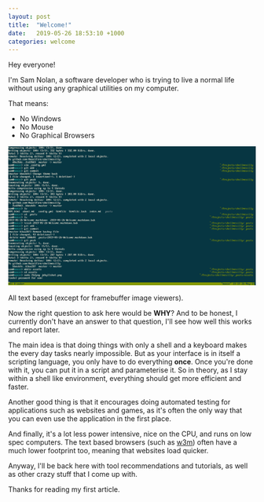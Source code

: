 ```yaml
---
layout: post
title:  "Welcome!"
date:   2019-05-26 18:53:10 +1000
categories: welcome
---
```


Hey everyone!

I'm Sam Nolan, a software developer who is trying to live a normal life
without using any graphical utilities on my computer.

That means:
  - No Windows
  - No Mouse
  - No Graphical Browsers

![Screenshot of me getting Jekyll working](/assets/jekyllshot.png)

All text based (except for framebuffer image viewers).

Now the right question to ask here would be **WHY**? And to be honest,
I currently don't have an answer to that question, I'll see how well this
works and report later.

The main idea is that doing things with only a shell and a keyboard 
makes the every day tasks nearly impossible. But as your interface is in
itself a scripting language, you only have to do everything **once**.
Once you're done with it, you can put it in a script and parameterise it.
So in theory, as I stay within a shell like environment, everything should
get more efficient and faster. 

Another good thing is that it encourages doing automated testing for
applications such as websites and games, as it's often the only way
that you can even use the application in the first place.

And finally, it's a lot less power intensive, nice on the CPU, and
runs on low spec computers. The text based browsers (such as [w3m](http://w3m.sourceforge.net/))
often have a much lower footprint too, meaning that websites load quicker.

Anyway, I'll be back here with tool recommendations and tutorials, as
well as other crazy stuff that I come up with.

Thanks for reading my first article.

